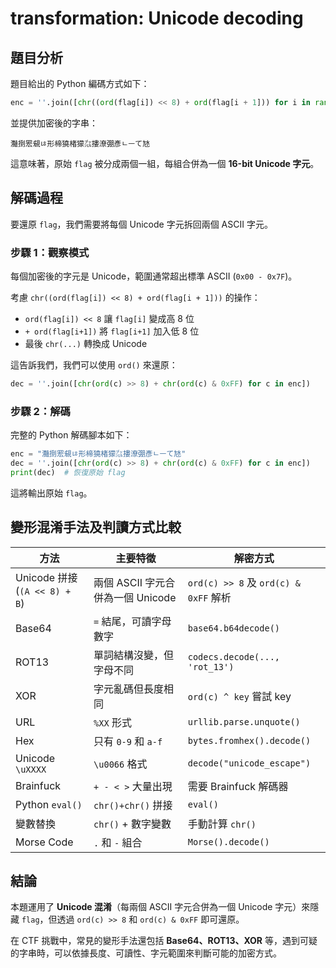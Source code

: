 # transformation: Unicode decoding

## **題目分析**
題目給出的 Python 編碼方式如下：
```python
enc = ''.join([chr((ord(flag[i]) << 8) + ord(flag[i + 1])) for i in range(0, len(flag), 2)])
```
並提供加密後的字串：
```
灩捯䍔䙻ㄶ形楴獟楮獴㌴摟潦弸彥ㄴㅡて㝽
```

這意味著，原始 `flag` 被分成兩個一組，每組合併為一個 **16-bit Unicode 字元**。

## **解碼過程**
要還原 `flag`，我們需要將每個 Unicode 字元拆回兩個 ASCII 字元。

### **步驟 1：觀察模式**
每個加密後的字元是 Unicode，範圍通常超出標準 ASCII (`0x00 - 0x7F`)。

考慮 `chr((ord(flag[i]) << 8) + ord(flag[i + 1]))` 的操作：
- `ord(flag[i]) << 8` 讓 `flag[i]` 變成高 8 位
- `+ ord(flag[i+1])` 將 `flag[i+1]` 加入低 8 位
- 最後 `chr(...)` 轉換成 Unicode

這告訴我們，我們可以使用 `ord()` 來還原：
```python
dec = ''.join([chr(ord(c) >> 8) + chr(ord(c) & 0xFF) for c in enc])
```

### **步驟 2：解碼**
完整的 Python 解碼腳本如下：
```python
enc = "灩捯䍔䙻ㄶ形楴獟楮獴㌴摟潦弸彥ㄴㅡて㝽"
dec = ''.join([chr(ord(c) >> 8) + chr(ord(c) & 0xFF) for c in enc])
print(dec)  # 恢復原始 flag
```
這將輸出原始 `flag`。

## **變形混淆手法及判讀方式比較**

| 方法 | 主要特徵 | 解密方式 |
|------|---------|---------|
| Unicode 拼接 (`(A << 8) + B`) | 兩個 ASCII 字元合併為一個 Unicode | `ord(c) >> 8` 及 `ord(c) & 0xFF` 解析 |
| Base64 | `=` 結尾，可讀字母數字 | `base64.b64decode()` |
| ROT13 | 單詞結構沒變，但字母不同 | `codecs.decode(..., 'rot_13')` |
| XOR | 字元亂碼但長度相同 | `ord(c) ^ key` 嘗試 key |
| URL | `%XX` 形式 | `urllib.parse.unquote()` |
| Hex | 只有 `0-9` 和 `a-f` | `bytes.fromhex().decode()` |
| Unicode `\uXXXX` | `\u0066` 格式 | `decode("unicode_escape")` |
| Brainfuck | `+ - < >` 大量出現 | 需要 Brainfuck 解碼器 |
| Python `eval()` | `chr()+chr()` 拼接 | `eval()` |
| 變數替換 | `chr()` + 數字變數 | 手動計算 `chr()` |
| Morse Code | `.` 和 `-` 組合 | `Morse().decode()` |


## **結論**
本題運用了 **Unicode 混淆**（每兩個 ASCII 字元合併為一個 Unicode 字元）來隱藏 `flag`，但透過 `ord(c) >> 8` 和 `ord(c) & 0xFF` 即可還原。

在 CTF 挑戰中，常見的變形手法還包括 **Base64、ROT13、XOR** 等，遇到可疑的字串時，可以依據長度、可讀性、字元範圍來判斷可能的加密方式。

